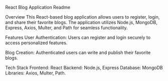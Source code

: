 React Blog Application Readme

Overview
This React-based blog application allows users to register, login, and share their favorite blogs. The application utilizes Node.js, MongoDB, Express, Axios, Multer, and Path for seamless functionality.

Features
User Authentication: Users can register and login securely to access personalized features.

Blog Creation: Authenticated users can write and publish their favorite blogs.

Tech Stack
Frontend: React
Backend: Node.js, Express
Database: MongoDB
Libraries: Axios, Multer, Path.
